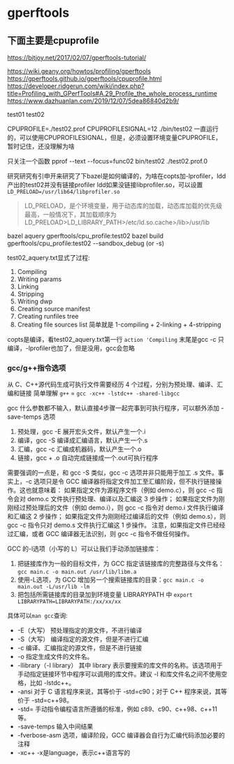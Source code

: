# gperftools

## 下面主要是cpuprofile

https://bitjoy.net/2017/02/07/gperftools-tutorial/

https://wiki.geany.org/howtos/profiling/gperftools
https://gperftools.github.io/gperftools/cpuprofile.html
https://developer.ridgerun.com/wiki/index.php?title=Profiling_with_GPerfTools#A.29_Profile_the_whole_process_runtime
https://www.dazhuanlan.com/2019/12/07/5dea86840d2b9/

test01
test02

CPUPROFILE=./test02.prof CPUPROFILESIGNAL=12 ./bin/test02
一直运行的，可以使用CPUPROFILESIGNAL，但是，必须设置环境变量CPUPROFILE，暂时记住，还没理解为啥

只关注一个函数
pprof --text --focus=func02 bin/test02 ./test02.prof.0

研究研究有引申开来研究了下bazel是如何编译的，为啥在copts加-lprofiler，ldd产出的test02并没有链接profiler
ldd如果没链接libprofiler.so，可以设置`LD_PRELOAD=/usr/lib64/libprofiler.so`
> LD_PRELOAD，是个环境变量，用于动态库的加载，动态库加载的优先级最高，一般情况下，其加载顺序为LD_PRELOAD>LD_LIBRARY_PATH>/etc/ld.so.cache>/lib>/usr/lib

bazel aquery gperftools/cpu_profile:test02
bazel build gperftools/cpu_profile:test02 --sandbox_debug (or -s)

test02_aquery.txt显式了过程:

1. Compiling
2. Writing params
3. Linking
4. Stripping
5. Writing dwp
6. Creating source manifest
7. Creating runfiles tree
8. Creating file sources list
简单就是 1-compiling + 2-linking + 4-stripping

copts是编译，看test02_aquery.txt第一行 `action 'Compiling` 末尾是gcc -c 只编译，-lprofiler也加了，但是没用，gcc会忽略


### gcc/g++指令选项

从 C、C++源代码生成可执行文件需要经历 4 个过程，分别为预处理、编译、汇编和链接
简单理解 `g++` = `gcc -xc++ -lstdc++ -shared-libgcc`

gcc 什么参数都不输入，默认直接4步骤一起完事到可执行程序，可以额外添加 -save-temps 选项

1. 预处理，gcc -E 展开宏头文件，默认产生一个.i
2. 编译，gcc -S 编译成汇编语言，默认产生一个.s
3. 汇编，gcc -c 汇编成机器码，默认产生一个.o
4. 链接，gcc + .o 自动完成链接成一个.out可执行程序

需要强调的一点是，和 gcc -S 类似，gcc -c 选项并非只能用于加工 .s 文件。事实上，-c 选项只是令 GCC 编译器将指定文件加工至汇编阶段，但不执行链接操作。这也就意味着：
如果指定文件为源程序文件（例如 demo.c），则 gcc -c 指令会对 demo.c 文件执行预处理、编译以及汇编这 3 步操作；
如果指定文件为刚刚经过预处理后的文件（例如 demo.i），则 gcc -c 指令对 demo.i 文件执行编译和汇编这 2 步操作；
如果指定文件为刚刚经过编译后的文件（例如 demo.s），则 gcc -c 指令只对 demo.s 文件执行汇编这 1 步操作。
注意，如果指定文件已经经过汇编，或者 GCC 编译器无法识别，则 gcc -c 指令不做任何操作。

GCC 的-l选项（小写的 L）可以让我们手动添加链接库：

1. 把链接库作为一般的目标文件，为 GCC 指定该链接库的完整路径与文件名：`gcc main.c -o main.out /usr/lib/libm.a`
2. 使用-L选项，为 GCC 增加另一个搜索链接库的目录：`gcc main.c -o main.out -L/usr/lib -lm`
3. 把包括所需链接库的目录加到环境变量 LIBRARYPATH 中 `export LIBRARYPATH=LIBRARYPATH:/xx/xx/xx`

具体可以`man gcc`查询:

- -E（大写） 预处理指定的源文件，不进行编译
- -S（大写） 编译指定的源文件，但是不进行汇编
- -c 编译、汇编指定的源文件，但是不进行链接
- -o 指定生成文件的文件名。
- -llibrary（-I library） 其中 library 表示要搜索的库文件的名称。该选项用于手动指定链接环节中程序可以调用的库文件。建议 -l 和库文件名之间不使用空格，比如 -lstdc++。
- -ansi 对于 C 语言程序来说，其等价于 -std=c90；对于 C++ 程序来说，其等价于 -std=c++98。
- -std= 手动指令编程语言所遵循的标准，例如 c89、c90、c++98、c++11 等。
- -save-temps 输入中间结果
- -fverbose-asm 选项，编译阶段，GCC 编译器会自行为汇编代码添加必要的注释
- -xc++  -x是language，表示c++语言写的